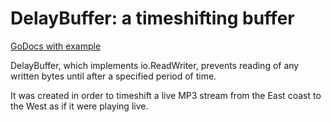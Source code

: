 # DelayBuffer: a timeshifting buffer

[GoDocs with example](https://godoc.org/github.com/jweir/delay)

DelayBuffer, which implements io.ReadWriter, prevents reading of any written bytes until after a specified period of time.


It was created in order to timeshift a live MP3 stream from the East coast to the West as if it were playing live. 
